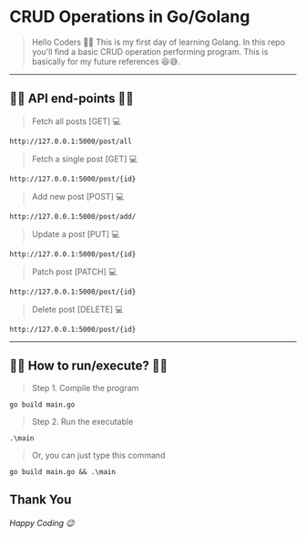 # CRUD Operations in Go/Golang

> Hello Coders 🙋‍♂️ This is my first day of learning Golang. In this repo you'll find a basic CRUD operation performing program.
This is basically for my future references 😆😅.

----
## 🎊🎇 API end-points 🎇🎊
> Fetch all posts [GET] 💻

    http://127.0.0.1:5000/post/all 
> Fetch a single post [GET] 💻

    http://127.0.0.1:5000/post/{id}
> Add new post [POST] 💻

    http://127.0.0.1:5000/post/add/
> Update a post [PUT] 💻

    http://127.0.0.1:5000/post/{id}
> Patch post [PATCH] 💻

    http://127.0.0.1:5000/post/{id}
> Delete post [DELETE] 💻

    http://127.0.0.1:5000/post/{id}

----
## 🎊🎇 How to run/execute? 🎇🎊

> Step 1. Compile the program

    go build main.go

> Step 2. Run the executable

    .\main

> Or, you can just type this command

    go build main.go && .\main


## Thank You

###### Happy Coding 😉